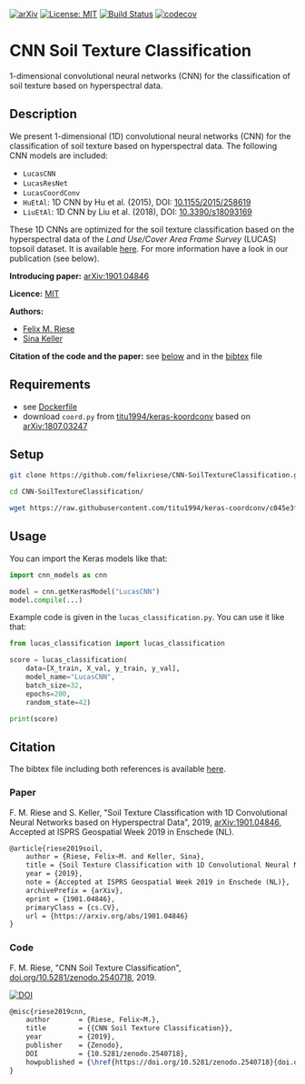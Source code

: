 [![arXiv](http://img.shields.io/badge/cs.CV-arXiv%3A1901.04846-B31B1B.svg)](https://arxiv.org/abs/1901.04846)
[![License: MIT](https://img.shields.io/badge/License-MIT-yellow.svg)](LICENSE)
[![Build Status](https://travis-ci.org/felixriese/CNN-SoilTextureClassification.svg?branch=master)](https://travis-ci.org/felixriese/CNN-SoilTextureClassification)
[![codecov](https://codecov.io/gh/felixriese/CNN-SoilTextureClassification/branch/master/graph/badge.svg)](https://codecov.io/gh/felixriese/CNN-SoilTextureClassification)

# CNN Soil Texture Classification

1-dimensional convolutional neural networks (CNN) for the classification of soil texture based on hyperspectral data.

## Description

We present 1-dimensional (1D) convolutional neural networks (CNN) for the classification of soil texture based on hyperspectral data. The following CNN models are included:

* `LucasCNN`
* `LucasResNet`
* `LucasCoordConv`
* `HuEtAl`: 1D CNN by Hu et al. (2015), DOI: [10.1155/2015/258619](http://dx.doi.org/10.1155/2015/258619)
* `LiuEtAl`: 1D CNN by Liu et al. (2018), DOI: [10.3390/s18093169](https://dx.doi.org/10.3390%2Fs18093169)

These 1D CNNs are optimized for the soil texture classification based on the hyperspectral data of the *Land Use/Cover Area Frame Survey* (LUCAS) topsoil dataset. It is available [here](https://esdac.jrc.ec.europa.eu/projects/lucas). For more information have a look in our publication (see below).

**Introducing paper:** [arXiv:1901.04846](https://arxiv.org/abs/1901.04846)

**Licence:** [MIT](LICENSE)

**Authors:**

* [Felix M. Riese](mailto:felix.riese@kit.edu)
* [Sina Keller](mailto:sina.keller@kit.edu)

**Citation of the code and the paper:** see [below](#citation) and in the [bibtex](bibliography.bib) file

## Requirements

* see [Dockerfile](Dockerfile)
* download `coord.py` from [titu1994/keras-koordconv](https://github.com/titu1994/keras-coordconv) based on [arXiv:1807.03247](https://arxiv.org/abs/1807.03247)

## Setup

```bash
git clone https://github.com/felixriese/CNN-SoilTextureClassification.git

cd CNN-SoilTextureClassification/

wget https://raw.githubusercontent.com/titu1994/keras-coordconv/c045e3f1ff7dabd4060f515e4b900263eddf1723/coord.py .
```

## Usage

You can import the Keras models like that:

```python
import cnn_models as cnn

model = cnn.getKerasModel("LucasCNN")
model.compile(...)

```

Example code is given in the `lucas_classification.py`. You can use it like that:

```python
from lucas_classification import lucas_classification

score = lucas_classification(
    data=[X_train, X_val, y_train, y_val],
    model_name="LucasCNN",
    batch_size=32,
    epochs=200,
    random_state=42)

print(score)
```

## Citation

The bibtex file including both references is available [here](bibliography.bib).

### Paper

F. M. Riese and S. Keller, "Soil Texture Classification with 1D Convolutional Neural Networks based on Hyperspectral Data", 2019, [arXiv:1901.04846](https://arxiv.org/abs/1901.04846), Accepted at ISPRS Geospatial Week 2019 in Enschede (NL).

```tex
@article{riese2019soil,
    author = {Riese, Felix~M. and Keller, Sina},
    title = {Soil Texture Classification with 1D Convolutional Neural Networks based on Hyperspectral Data},
    year = {2019},
    note = {Accepted at ISPRS Geospatial Week 2019 in Enschede (NL)},
    archivePrefix = {arXiv},
    eprint = {1901.04846},
    primaryClass = {cs.CV},
    url = {https://arxiv.org/abs/1901.04846}
}
```

### Code

F. M. Riese, "CNN Soil Texture Classification", [doi.org/10.5281/zenodo.2540718](https://doi.org/10.5281/zenodo.2540718), 2019.

[![DOI](https://zenodo.org/badge/DOI/10.5281/zenodo.2540718.svg)](https://doi.org/10.5281/zenodo.2540718)

```tex
@misc{riese2019cnn,
    author       = {Riese, Felix~M.},
    title        = {{CNN Soil Texture Classification}},
    year         = {2019},
    publisher    = {Zenodo},
    DOI          = {10.5281/zenodo.2540718},
    howpublished = {\href{https://doi.org/10.5281/zenodo.2540718}{doi.org/10.5281/zenodo.2540718}}
}
```
